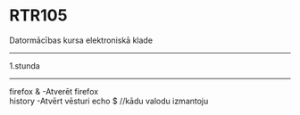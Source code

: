 # RTR105
Datormācības kursa elektroniskā klade

<hr>1.stunda<hr/>
firefox & -Atverēt firefox<br>
history -Atvērt vēsturi
echo $ //kādu valodu izmantoju
